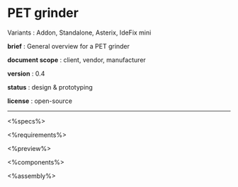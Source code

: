 # PET grinder

Variants : Addon, Standalone, Asterix, IdeFix mini

**brief** : General overview for a PET grinder

**document scope** : client, vendor, manufacturer

**version** : 0.4

**status** : design & prototyping

**license** : open-source

<hr/>

<%specs%>

<%requirements%>

<%preview%>

<%components%>

<%assembly%>

